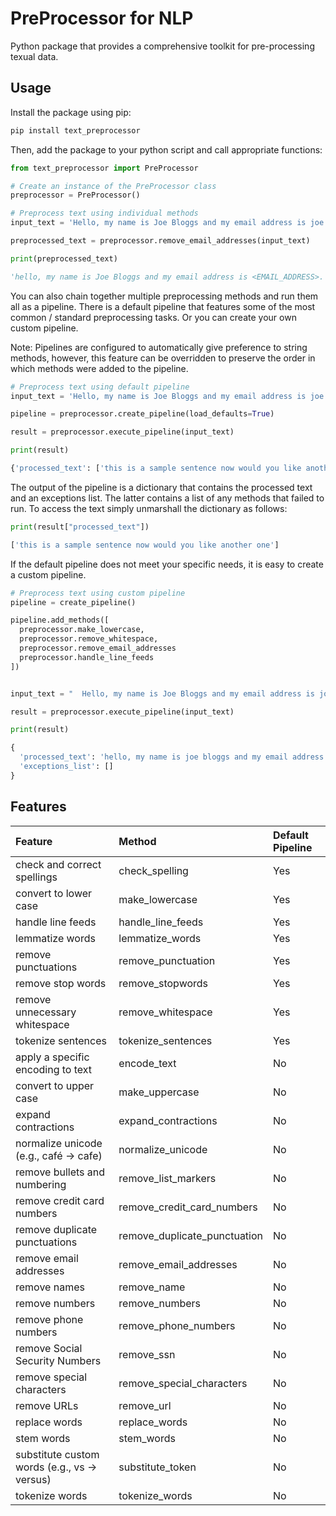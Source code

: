 PreProcessor for NLP
=============

Python package that provides a comprehensive toolkit for pre-processing texual data.

Usage
--------
Install the package using pip:
```bash
pip install text_preprocessor
```

Then, add the package to your python script and call appropriate functions:

```python
from text_preprocessor import PreProcessor

# Create an instance of the PreProcessor class
preprocessor = PreProcessor()

# Preprocess text using individual methods
input_text = 'Hello, my name is Joe Bloggs and my email address is joe.bloggs@email.com'

preprocessed_text = preprocessor.remove_email_addresses(input_text)

print(preprocessed_text)

'hello, my name is Joe Bloggs and my email address is <EMAIL_ADDRESS>.'
```

You can also chain together multiple preprocessing methods and run them all as a pipeline. 
There is a default pipeline that features some of the most common / standard preprocessing tasks.
Or you can create your own custom pipeline.

Note: Pipelines are configured to automatically give preference to string methods, however, this
feature can be overridden to preserve the order in which methods were added to the pipeline.

```python
# Preprocess text using default pipeline
input_text = 'Hello, my name is Joe Bloggs and my email address is joe.bloggs@email.com'

pipeline = preprocessor.create_pipeline(load_defaults=True)

result = preprocessor.execute_pipeline(input_text)

print(result)

{'processed_text': ['this is a sample sentence now would you like another one'], 'exceptions_list': []}
```

The output of the pipeline is a dictionary that contains the processed text and an exceptions list. The latter 
contains a list of any methods that failed to run. To access the text simply unmarshall the dictionary as follows:

```python
print(result["processed_text"])

['this is a sample sentence now would you like another one']
```

If the default pipeline does not meet your specific needs, it is easy to create a custom pipeline.

```python
# Preprocess text using custom pipeline 
pipeline = create_pipeline()

pipeline.add_methods([
  preprocessor.make_lowercase,
  preprocessor.remove_whitespace,
  preprocessor.remove_email_addresses
  preprocessor.handle_line_feeds
])


input_text = "  Hello, my name is Joe Bloggs and my email address is joe.bloggs@email.com\r\n  "

result = preprocessor.execute_pipeline(input_text)                                        

print(result)

{
  'processed_text': 'hello, my name is joe bloggs and my email address is <EMAIL_ADDRESS>',
  'exceptions_list': []
}
```

Features
--------

| Feature                                                       | Method                                | Default Pipeline
| :------------------------------------------------------------ |:------------------------------------- | :----------------------
| check and correct spellings                                   | check_spelling                        | Yes
| convert to lower case                                         | make_lowercase                        | Yes
| handle line feeds                                             | handle_line_feeds                     | Yes
| lemmatize words                                               | lemmatize_words                       | Yes
| remove punctuations                                           | remove_punctuation                    | Yes
| remove stop words                                             | remove_stopwords                      | Yes
| remove unnecessary whitespace                                 | remove_whitespace                     | Yes
| tokenize sentences                                            | tokenize_sentences                    | Yes
| apply a specific encoding to text                             | encode_text                           | No
| convert to upper case                                         | make_uppercase                        | No
| expand contractions                                           | expand_contractions                   | No
| normalize unicode (e.g., café -> cafe)                        | normalize_unicode                     | No
| remove bullets and numbering                                  | remove_list_markers                   | No
| remove credit card numbers                                    | remove_credit_card_numbers            | No
| remove duplicate punctuations                                 | remove_duplicate_punctuation          | No
| remove email addresses                                        | remove_email_addresses                | No
| remove names                                                  | remove_name                           | No
| remove numbers                                                | remove_numbers                        | No
| remove phone numbers                                          | remove_phone_numbers                  | No
| remove Social Security Numbers                                | remove_ssn                            | No
| remove special characters                                     | remove_special_characters             | No
| remove URLs                                                   | remove_url                            | No
| replace words                                                 | replace_words                         | No
| stem words                                                    | stem_words                            | No
| substitute custom words (e.g., vs -> versus)                  | substitute_token                      | No
| tokenize words                                                | tokenize_words                        | No
